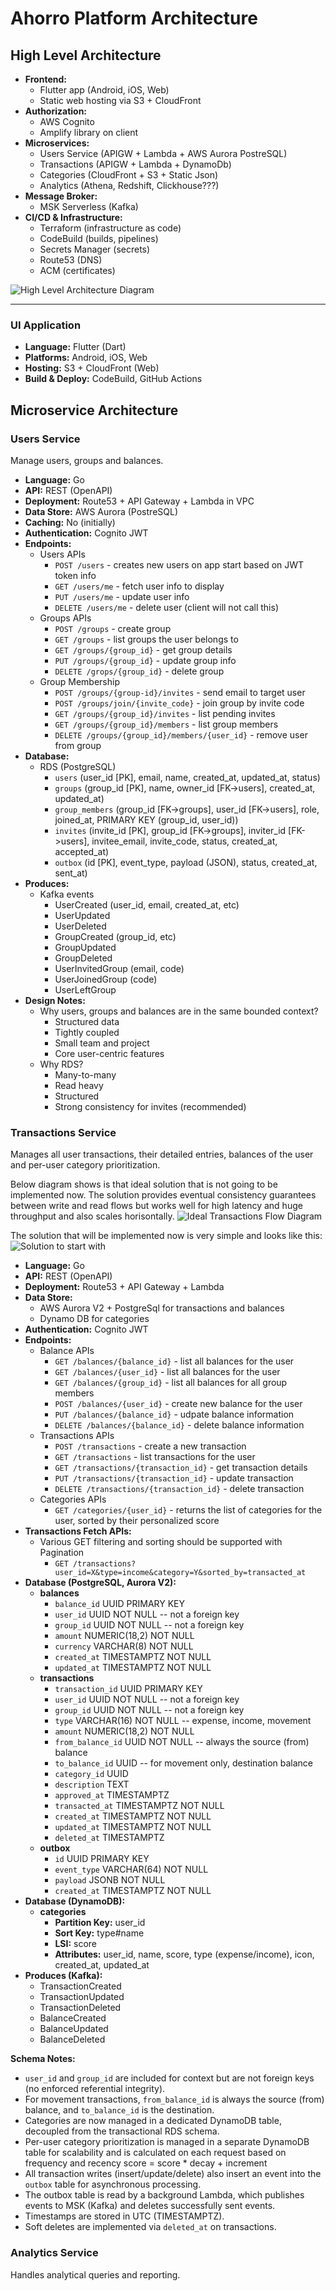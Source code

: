 # Ahorro Platform Architecture

## High Level Architecture

- **Frontend:**
  - Flutter app (Android, iOS, Web)
  - Static web hosting via S3 + CloudFront
- **Authorization:**
  - AWS Cognito
  - Amplify library on client
- **Microservices:**
  - Users Service (APIGW + Lambda + AWS Aurora PostreSQL)
  - Transactions (APIGW + Lambda + DynamoDb)
  - Categories (CloudFront + S3 + Static Json)
  - Analytics (Athena, Redshift, Clickhouse???)
- **Message Broker:**
  - MSK Serverless (Kafka)
- **CI/CD & Infrastructure:**
  - Terraform (infrastructure as code)
  - CodeBuild (builds, pipelines)
  - Secrets Manager (secrets)
  - Route53 (DNS)
  - ACM (certificates)

![High Level Architecture Diagram](docs/architecture-diagram.png)

---

### UI Application
- **Language:** Flutter (Dart)
- **Platforms:** Android, iOS, Web
- **Hosting:** S3 + CloudFront (Web)
- **Build & Deploy:** CodeBuild, GitHub Actions

## Microservice Architecture

### Users Service
Manage users, groups and balances.
- **Language:** Go
- **API:** REST (OpenAPI)
- **Deployment:** Route53 + API Gateway + Lambda in VPC
- **Data Store:** AWS Aurora (PostreSQL)
- **Caching:** No (initially)
- **Authentication:** Cognito JWT
- **Endpoints:**
  - Users APIs
    - `POST /users` - creates new users on app start based on JWT token info
    - `GET /users/me` - fetch user info to display
    - `PUT /users/me` - update user info
    - `DELETE /users/me` - delete user (client will not call this)
  - Groups APIs
    - `POST /groups` - create group
    - `GET /groups` - list groups the user belongs to
    - `GET /groups/{group_id}` - get group details
    - `PUT /groups/{group_id}` - update group info
    - `DELETE /grops/{group_id}` - delete group
  - Group Membership
    - `POST /groups/{group-id}/invites` - send email to target user
    - `POST /groups/join/{invite_code}` - join group by invite code
    - `GET /groups/{group_id}/invites` - list pending invites
    - `GET /groups/{group_id}/members` - list group members
    - `DELETE /groups/{group_id}/members/{user_id}` - remove user from group
- **Database:**
  - RDS (PostgreSQL)
    - `users` (user_id [PK], email, name, created_at, updated_at, status)
    - `groups` (group_id [PK], name, owner_id [FK->users], created_at, updated_at)
    - `group_members` (group_id [FK->groups], user_id [FK->users], role, joined_at, PRIMARY KEY (group_id, user_id))
    - `invites` (invite_id [PK], group_id [FK->groups], inviter_id [FK->users], invitee_email, invite_code, status, created_at, accepted_at)
    - `outbox` (id [PK], event_type, payload (JSON), status, created_at, sent_at)
- **Produces:**
  - Kafka events
    - UserCreated (user_id, email, created_at, etc)
    - UserUpdated
    - UserDeleted
    - GroupCreated (group_id, etc)
    - GroupUpdated
    - GroupDeleted
    - UserInvitedGroup (email, code)
    - UserJoinedGroup (code)
    - UserLeftGroup
- **Design Notes:**
  - Why users, groups and balances are in the same bounded context?
    - Structured data
    - Tightly coupled
    - Small team and project
    - Core user-centric features
  - Why RDS?
    - Many-to-many
    - Read heavy
    - Structured
    - Strong consistency for invites (recommended)

### Transactions Service
Manages all user transactions, their detailed entries, balances of the user and per-user category prioritization.

Below diagram shows is that ideal solution that is not going to be implemented now. The solution provides eventual consistency guarantees between write and read flows but works well for high latency and huge throughput and also scales horisontally.
![Ideal Transactions Flow Diagram](docs/transactions_ideal_arch.jpg)

The solution that will be implemented now is very simple and looks like this:
![Solution to start with](docs/transactions_arch.jpg)

- **Language:** Go
- **API:** REST (OpenAPI)
- **Deployment:** Route53 + API Gateway + Lambda
- **Data Store:** 
  - AWS Aurora V2 + PostgreSql for transactions and balances
  - Dynamo DB for categories
- **Authentication:** Cognito JWT
- **Endpoints:**
  - Balance APIs
    - `GET /balances/{balance_id}` - list all balances for the user
    - `GET /balances/{user_id}` - list all balances for the user
    - `GET /balances/{group_id}` - list all balances for all group members
    - `POST /balances/{user_id}` - create new balance for the user
    - `PUT /balances/{balance_id}` - udpate balance information
    - `DELETE /balances/{balance_id}` - delete balance information
  - Transactions APIs
    - `POST /transactions` - create a new transaction
    - `GET /transactions` - list transactions for the user
    - `GET /transactions/{transaction_id}` - get transaction details
    - `PUT /transactions/{transaction_id}` - update transaction
    - `DELETE /transactions/{transaction_id}` - delete transaction
  - Categories APIs
    - `GET /categories/{user_id}` - returns the list of categories for the user, sorted by their personalized score
- **Transactions Fetch APIs:**
  - Various GET filtering and sorting should be supported with Pagination
    - `GET /transactions?user_id=X&type=income&category=Y&sorted_by=transacted_at` 
- **Database (PostgreSQL, Aurora V2):**
  - **balances**
    - `balance_id` UUID PRIMARY KEY
    - `user_id` UUID NOT NULL -- not a foreign key
    - `group_id` UUID NOT NULL -- not a foreign key
    - `amount` NUMERIC(18,2) NOT NULL
    - `currency` VARCHAR(8) NOT NULL
    - `created_at` TIMESTAMPTZ NOT NULL
    - `updated_at` TIMESTAMPTZ NOT NULL
  - **transactions**
    - `transaction_id` UUID PRIMARY KEY
    - `user_id` UUID NOT NULL -- not a foreign key
    - `group_id` UUID NOT NULL -- not a foreign key
    - `type` VARCHAR(16) NOT NULL -- expense, income, movement
    - `amount` NUMERIC(18,2) NOT NULL
    - `from_balance_id` UUID NOT NULL -- always the source (from) balance
    - `to_balance_id` UUID -- for movement only, destination balance
    - `category_id` UUID
    - `description` TEXT
    - `approved_at` TIMESTAMPTZ
    - `transacted_at` TIMESTAMPTZ NOT NULL
    - `created_at` TIMESTAMPTZ NOT NULL
    - `updated_at` TIMESTAMPTZ NOT NULL
    - `deleted_at` TIMESTAMPTZ
  - **outbox**
    - `id` UUID PRIMARY KEY
    - `event_type` VARCHAR(64) NOT NULL
    - `payload` JSONB NOT NULL
    - `created_at` TIMESTAMPTZ NOT NULL
- **Database (DynamoDB):**
  - **categories**
    - **Partition Key:** user_id
    - **Sort Key:** type#name
    - **LSI:** score
    - **Attributes:** user_id, name, score, type (expense/income), icon, created_at, updated_at
- **Produces (Kafka):**
  - TransactionCreated
  - TransactionUpdated
  - TransactionDeleted
  - BalanceCreated
  - BalanceUpdated
  - BalanceDeleted

**Schema Notes:**
- `user_id` and `group_id` are included for context but are not foreign keys (no enforced referential integrity).
- For movement transactions, `from_balance_id` is always the source (from) balance, and `to_balance_id` is the destination.
- Categories are now managed in a dedicated DynamoDB table, decoupled from the transactional RDS schema.
- Per-user category prioritization is managed in a separate DynamoDB table for scalability and is calculated on each request based on frequency and recency score = score * decay + increment
- All transaction writes (insert/update/delete) also insert an event into the `outbox` table for asynchronous processing.
- The outbox table is read by a background Lambda, which publishes events to MSK (Kafka) and deletes successfully sent events.
- Timestamps are stored in UTC (TIMESTAMPTZ).
- Soft deletes are implemented via `deleted_at` on transactions.

### Analytics Service
Handles analytical queries and reporting.


